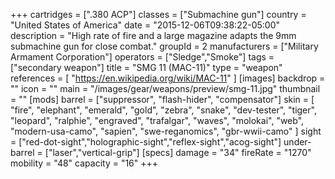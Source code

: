 +++
cartridges = [".380 ACP"]
classes = ["Submachine gun"]
country = "United States of America"
date = "2015-12-06T09:38:22-05:00"
description = "High rate of fire and a large magazine adapts the 9mm submachine gun for close combat."
groupId = 2
manufacturers = ["Military Armament Corporation"]
operators = ["Sledge","Smoke"]
tags = ["secondary weapon"]
title = "SMG 11 (MAC-11)"
type = "weapon"
references = [
  "https://en.wikipedia.org/wiki/MAC-11"
]
[images]
  backdrop = ""
  icon = ""
  main = "/images/gear/weapons/preview/smg-11.jpg"
  thumbnail = ""
[mods]
  barrel = ["suppressor", "flash-hider", "compensator"]
  skin = [
    "fire",
    "elephant",
    "emerald",
    "gold",
    "zebra",
    "snake",
    "dev-tester",
    "tiger",
    "leopard",
    "ralphie",
    "engraved",
    "trafalgar",
    "waves",
    "molokai",
    "web",
    "modern-usa-camo",
    "sapien",
    "swe-reganomics",
    "gbr-wwii-camo"
  ]
  sight = ["red-dot-sight","holographic-sight","reflex-sight","acog-sight"]
  under-barrel = ["laser","vertical-grip"]
[specs]
  damage = "34"
  fireRate = "1270"
  mobility = "48"
  capacity = "16"
+++
